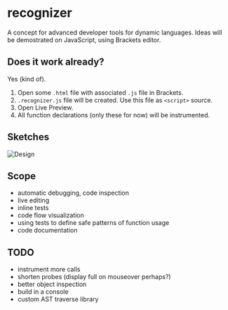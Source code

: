 recognizer
==========

A concept for advanced developer tools for dynamic languages.
Ideas will be demostrated on JavaScript, using Brackets editor.

## Does it work already?

Yes (kind of).

1. Open some `.html` file with associated `.js` file in Brackets.
2. `.recognizer.js` file will be created. Use this file as `<script>` source.
3. Open Live Preview.
4. All function declarations (only these for now) will be instrumented.

## Sketches

![Design](https://raw.github.com/equiet/recognizer/master/recognizer.png)
<!-- ![Design](https://raw.github.com/equiet/recognizer/master/recognizer_concept.png) -->

## Scope

- automatic debugging, code inspection
- live editing
- inline tests
- code flow visualization
- using tests to define safe patterns of function usage
- code documentation

## TODO
- instrument more calls
- shorten probes (display full on mouseover perhaps?)
- better object inspection
- build in a console
- custom AST traverse library